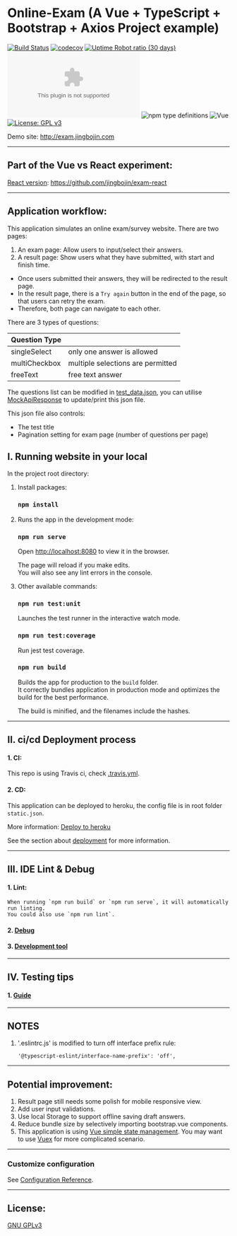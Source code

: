 # Online-Exam (A Vue + TypeScript + Bootstrap + Axios Project example)
[![Build Status](https://travis-ci.com/jingbojin/exam.svg?token=AiCM6zPJxbZCtuxqfTpu&branch=master)](https://travis-ci.com/jingbojin/exam)
[![codecov](https://codecov.io/gh/jingbojin/exam/branch/master/graph/badge.svg)](https://codecov.io/gh/jingbojin/exam)
[![Uptime Robot ratio (30 days)](https://img.shields.io/uptimerobot/ratio/m785725864-85305093236c6fea5c07351a)](https://uptimerobot.com/dashboard#785725864)
[![Website exam.jingbojin.com](https://img.shields.io/website-up-down-green-red/http/exam.jingbojin.com)](http://exam.jingbojin.com/)
![npm type definitions](https://img.shields.io/npm/types/typescript?label=TS)
![Vue](https://img.shields.io/badge/vue-2.x-brightgreen.svg)
[![License: GPL v3](https://img.shields.io/badge/License-GPLv3-blue.svg)](https://www.gnu.org/licenses/gpl-3.0)

Demo site: http://exam.jingbojin.com
***
## Part of the Vue vs React experiment:
[React version](https://github.com/jingbojin/exam-react): https://github.com/jingbojin/exam-react

***
## Application workflow:

This application simulates an online exam/survey website. 
There are two pages:
1. An exam page: Allow users to input/select their answers.
2. A result page: Show users what they have submitted, with start and finish time.

* Once users submitted their answers, they will be redirected to the result page.
* In the result page, there is a `Try again` button in the end of the page, 
so that users can retry the exam. 
* Therefore, both page can navigate to each other. 

There are 3 types of questions:

| Question Type |                                    |
| ------------- |:-----------------------------------|
| singleSelect  | only one answer is allowed         |
| multiCheckbox | multiple selections are permitted  |
| freeText      | free text answer                   |

The questions list can be modified in [test_data.json](public/test_data.json), 
you can utilise [MockApiResponse](src/services/api/MockApiResponse.ts) to update/print this json file. 

This json file also controls:
* The test title
* Pagination setting for exam page (number of questions per page)

## I. Running website in your local

In the project root directory: 
1. Install packages:
    ### `npm install`
    
2. Runs the app in the development mode:
    ### `npm run serve`
    Open [http://localhost:8080](http://localhost:8080) to view it in the browser.
        
    The page will reload if you make edits.<br>
    You will also see any lint errors in the console.
    
3. Other available commands:
    
    ### `npm run test:unit`
    
    Launches the test runner in the interactive watch mode.<br>
    
    ### `npm run test:coverage`
        
    Run jest test coverage.<br>
    
    ### `npm run build`
    
    Builds the app for production to the `build` folder.<br>
    It correctly bundles application in production mode and optimizes the build for the best performance.
    
    The build is minified, and the filenames include the hashes.<br>
    
***
## II. ci/cd Deployment process
#### 1. CI:
This repo is using Travis ci, check [.travis.yml](.travis.yml).

#### 2. CD:
This application can be deployed to heroku, the config file is in root folder `static.json`.

More information:
[Deploy to heroku](https://cli.vuejs.org/guide/deployment.html#heroku)

See the section about [deployment](https://cli.vuejs.org/guide/deployment.html#general-guidelines) for more information.

***
## III. IDE Lint & Debug
#### 1. Lint: 
    When running `npm run build` or `npm run serve`, it will automatically run linting. 
    You could also use `npm run lint`. 

#### 2. [Debug](https://vuejs.org/v2/cookbook/debugging-in-vscode.html)

#### 3. [Development tool](https://github.com/vuejs/vue-devtools)
    
***
## IV. Testing tips
#### 1. [Guide](https://vuejs.org/v2/guide/unit-testing.html)

***
## NOTES
1. '.eslintrc.js' is modified to turn off interface prefix rule:
    ```
    '@typescript-eslint/interface-name-prefix': 'off',
    ```

***
## Potential improvement:
1. Result page still needs some polish for mobile responsive view.
2. Add user input validations.
3. Use local Storage to support offline saving draft answers. 
4. Reduce bundle size by selectively importing bootstrap.vue components.
5. This application is using [Vue simple state management](https://vuejs.org/v2/guide/state-management.html#Simple-State-Management-from-Scratch).
    You may want to use [Vuex](https://github.com/vuejs/vuex) for more complicated scenario.

***
### Customize configuration
See [Configuration Reference](https://cli.vuejs.org/config/).

***
## License:
[GNU GPLv3](https://choosealicense.com/licenses/gpl-3.0/)
